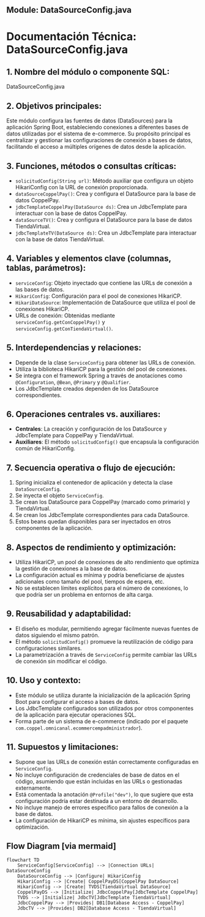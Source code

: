 ## Module: DataSourceConfig.java

# Documentación Técnica: DataSourceConfig.java

## 1. **Nombre del módulo o componente SQL:**
DataSourceConfig.java

## 2. **Objetivos principales:**
Este módulo configura las fuentes de datos (DataSources) para la aplicación Spring Boot, estableciendo conexiones a diferentes bases de datos utilizadas por el sistema de e-commerce. Su propósito principal es centralizar y gestionar las configuraciones de conexión a bases de datos, facilitando el acceso a múltiples orígenes de datos desde la aplicación.

## 3. **Funciones, métodos o consultas críticas:**
- `solicitudConfig(String url)`: Método auxiliar que configura un objeto HikariConfig con la URL de conexión proporcionada.
- `dataSourceCoppelPay()`: Crea y configura el DataSource para la base de datos CoppelPay.
- `jdbcTemplateCoppelPay(DataSource ds)`: Crea un JdbcTemplate para interactuar con la base de datos CoppelPay.
- `dataSourceTV()`: Crea y configura el DataSource para la base de datos TiendaVirtual.
- `jdbcTemplateTV(DataSource ds)`: Crea un JdbcTemplate para interactuar con la base de datos TiendaVirtual.

## 4. **Variables y elementos clave (columnas, tablas, parámetros):**
- `serviceConfig`: Objeto inyectado que contiene las URLs de conexión a las bases de datos.
- `HikariConfig`: Configuración para el pool de conexiones HikariCP.
- `HikariDataSource`: Implementación de DataSource que utiliza el pool de conexiones HikariCP.
- URLs de conexión: Obtenidas mediante `serviceConfig.getConCoppelPay()` y `serviceConfig.getConTiendaVirtual()`.

## 5. **Interdependencias y relaciones:**
- Depende de la clase `ServiceConfig` para obtener las URLs de conexión.
- Utiliza la biblioteca HikariCP para la gestión del pool de conexiones.
- Se integra con el framework Spring a través de anotaciones como `@Configuration`, `@Bean`, `@Primary` y `@Qualifier`.
- Los JdbcTemplate creados dependen de los DataSource correspondientes.

## 6. **Operaciones centrales vs. auxiliares:**
- **Centrales**: La creación y configuración de los DataSource y JdbcTemplate para CoppelPay y TiendaVirtual.
- **Auxiliares**: El método `solicitudConfig()` que encapsula la configuración común de HikariConfig.

## 7. **Secuencia operativa o flujo de ejecución:**
1. Spring inicializa el contenedor de aplicación y detecta la clase `DataSourceConfig`.
2. Se inyecta el objeto `ServiceConfig`.
3. Se crean los DataSource para CoppelPay (marcado como primario) y TiendaVirtual.
4. Se crean los JdbcTemplate correspondientes para cada DataSource.
5. Estos beans quedan disponibles para ser inyectados en otros componentes de la aplicación.

## 8. **Aspectos de rendimiento y optimización:**
- Utiliza HikariCP, un pool de conexiones de alto rendimiento que optimiza la gestión de conexiones a la base de datos.
- La configuración actual es mínima y podría beneficiarse de ajustes adicionales como tamaño del pool, tiempos de espera, etc.
- No se establecen límites explícitos para el número de conexiones, lo que podría ser un problema en entornos de alta carga.

## 9. **Reusabilidad y adaptabilidad:**
- El diseño es modular, permitiendo agregar fácilmente nuevas fuentes de datos siguiendo el mismo patrón.
- El método `solicitudConfig()` promueve la reutilización de código para configuraciones similares.
- La parametrización a través de `ServiceConfig` permite cambiar las URLs de conexión sin modificar el código.

## 10. **Uso y contexto:**
- Este módulo se utiliza durante la inicialización de la aplicación Spring Boot para configurar el acceso a bases de datos.
- Los JdbcTemplate configurados son utilizados por otros componentes de la aplicación para ejecutar operaciones SQL.
- Forma parte de un sistema de e-commerce (indicado por el paquete `com.coppel.omnicanal.ecommercempadministrador`).

## 11. **Supuestos y limitaciones:**
- Supone que las URLs de conexión están correctamente configuradas en `ServiceConfig`.
- No incluye configuración de credenciales de base de datos en el código, asumiendo que están incluidas en las URLs o gestionadas externamente.
- Está comentada la anotación `@Profile("dev")`, lo que sugiere que esta configuración podría estar destinada a un entorno de desarrollo.
- No incluye manejo de errores específico para fallos de conexión a la base de datos.
- La configuración de HikariCP es mínima, sin ajustes específicos para optimización.
## Flow Diagram [via mermaid]
```mermaid
flowchart TD
    ServiceConfig[ServiceConfig] --> |Connection URLs| DataSourceConfig
    DataSourceConfig --> |Configure| HikariConfig
    HikariConfig --> |Create| CoppelPayDS[CoppelPay DataSource]
    HikariConfig --> |Create| TVDS[TiendaVirtual DataSource]
    CoppelPayDS --> |Initialize| JdbcCoppelPay[JdbcTemplate CoppelPay]
    TVDS --> |Initialize| JdbcTV[JdbcTemplate TiendaVirtual]
    JdbcCoppelPay --> |Provides| DB1[Database Access - CoppelPay]
    JdbcTV --> |Provides| DB2[Database Access - TiendaVirtual]
```
